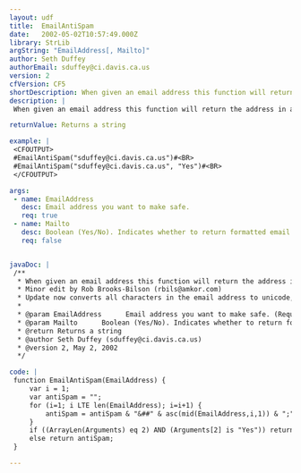 ```yaml
---
layout: udf
title:  EmailAntiSpam
date:   2002-05-02T10:57:49.000Z
library: StrLib
argString: "EmailAddress[, Mailto]"
author: Seth Duffey
authorEmail: sduffey@ci.davis.ca.us
version: 2
cfVersion: CF5
shortDescription: When given an email address this function will return the address in a format safe from email harvesters.
description: |
 When given an email address this function will return the address in a format safe from email harvesters.

returnValue: Returns a string

example: |
 <CFOUTPUT>
 #EmailAntiSpam("sduffey@ci.davis.ca.us")#<BR>
 #EmailAntiSpam("sduffey@ci.davis.ca.us", "Yes")#<BR>
 </CFOUTPUT>

args:
 - name: EmailAddress
   desc: Email address you want to make safe.
   req: true
 - name: Mailto
   desc: Boolean (Yes/No). Indicates whether to return formatted email address as a mailto link.  Default is No.
   req: false


javaDoc: |
 /**
  * When given an email address this function will return the address in a format safe from email harvesters.
  * Minor edit by Rob Brooks-Bilson (rbils@amkor.com)
  * Update now converts all characters in the email address to unicode, not just the @ symbol. (by author)
  * 
  * @param EmailAddress      Email address you want to make safe. (Required)
  * @param Mailto      Boolean (Yes/No). Indicates whether to return formatted email address as a mailto link.  Default is No. (Optional)
  * @return Returns a string 
  * @author Seth Duffey (sduffey@ci.davis.ca.us) 
  * @version 2, May 2, 2002 
  */

code: |
 function EmailAntiSpam(EmailAddress) {
     var i = 1;
     var antiSpam = "";
     for (i=1; i LTE len(EmailAddress); i=i+1) {
         antiSpam = antiSpam & "&##" & asc(mid(EmailAddress,i,1)) & ";";
     }
     if ((ArrayLen(Arguments) eq 2) AND (Arguments[2] is "Yes")) return "<a href=" & "mailto:" & antiSpam & ">" & antiSpam & "</a>"; 
     else return antiSpam;
 }

---
```


